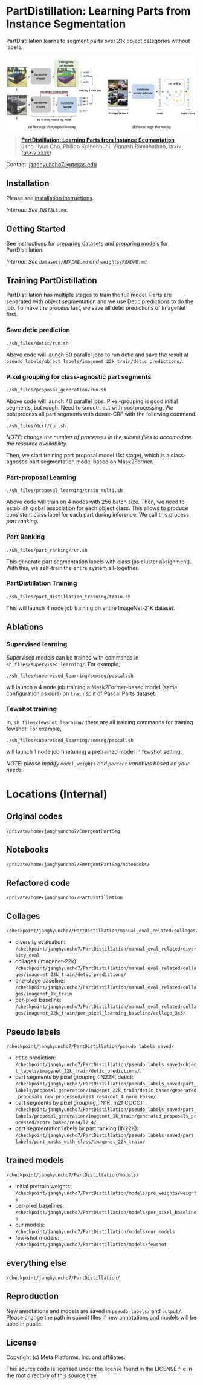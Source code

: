 # PartDistillation: Learning Parts from Instance Segmentation 

PartDistillation learns to segment parts over 21k object categories without labels.

<p align="center"> <img src='teaser.png' align="center" height="200px"> </p>

> [**PartDistillation: Learning Parts from Instance Segmentation**](http://arxiv.org/abs/xxxx),            
> Jang Hyun Cho, Philipp Kr&auml;henb&uuml;hl, Vignash Ramanathan,
> *arxiv ([arXiv xxxx](http://arxiv.org/abs/xxxx))*  

Contact: janghyuncho7@utexas.edu

## Installation 
Please see [installation instructions](). 

*Internal: See `INSTALL.md`.*

## Getting Started

See instructions for [preparing datasets]() and [preparing models]() for PartDistillation.

*Internal: See `datasets/README.md` and `weights/README.md`.*

## Training PartDistillation
PartDistillation has multiple stages to train the full model. 
Parts are separated with object segmentation and we use Detic predictions to do the job. 
To make the process fast, we save all detic predictions of ImageNet first. 

### Save detic prediction

```
./sh_files/detic/run.sh 
``` 
Above code will launch 60 parallel jobs to run detic and save the result at `pseudo_labels/object_labels/imagenet_22k_train/detic_predictions/`.


### Pixel grouping for class-agnostic part segments


```
./sh_files/proposal_generation/run.sh
```

Above code will launch 40 parallel jobs. Pixel-grouping is good initial segments, but rough.
Need to smooth out with postprocessing. We postprocess all part segments with dense-CRF with the following command.
 
```
./sh_files/dcrf/run.sh 
``` 
*NOTE: change the number of processes in the submit files to accomodate the resource availability.*


Then, we start training part proposal model (1st stage), which is a class-agnostic part segmentation model based on Mask2Former. 


### Part-proposal Learning

```
./sh_files/proposal_learning/train_multi.sh 
```

Above code will train on 4 nodes with 256 batch size. Then, we need to establish global association for each object class.
This allows to produce consistent class label for each part during inference. We call this process *part ranking*.

### Part Ranking

```
./sh_files/part_ranking/run.sh
```

This generate part segmentation labels with class (as cluster assignment). With this, we self-train 
the entire system all-together.

### PartDistillation Training

```
./sh_files/part_distillation_training/train.sh 
```

This will launch 4 node job training on entire ImageNet-21K dataset. 


## Ablations

### Supervised learning 

Supervised models can be trained with commands in `sh_files/supervised_learning/`. For example,

```
./sh_files/supervised_learning/semseg/pascal.sh 
```
will launch a 4 node job training a Mask2Former-based model (same configuration as ours) on `train` split of Pascal Parts dataset.

### Fewshot training 

In, `sh_files/fewshot_learning/` there are all training commands for training fewshot. For example,

```
./sh_files/supervised_learning/semseg/pascal.sh 
```
will launch 1 node job finetuning a pretrained model in fewshot setting. 

*NOTE: please modify `model_weights` and `percent` variables based on your needs.*


# Locations (Internal)

## Original codes 

```
/private/home/janghyuncho7/EmergentPartSeg
```

## Notebooks 

```
/private/home/janghyuncho7/EmergentPartSeg/notebooks/
```

## Refactored code 

``` 
/private/home/janghyuncho7/PartDistillation
``` 

## Collages 
``` 
/checkpoint/janghyuncho7/PartDistillation/manual_eval_related/collages/
```
- diversity evaluation: `/checkpoint/janghyuncho7/PartDistillation/manual_eval_related/diversity_eval`
- collages (imagenet-22k): `/checkpoint/janghyuncho7/PartDistillation/manual_eval_related/collages/imagenet_22k_train/detic_predictions/`
- one-stage baseline: `/checkpoint/janghyuncho7/PartDistillation/manual_eval_related/collages/imagenet_1k_train` 
- per-pixel baseline: `/checkpoint/janghyuncho7/PartDistillation/manual_eval_related/collages/imagenet_22k_train/per_pixel_learning_baseline/collage_3x3/`


## Pseudo labels 

```
/checkpoint/janghyuncho7/PartDistillation/pseudo_labels_saved/
``` 
- detic prediction: `/checkpoint/janghyuncho7/PartDistillation/pseudo_labels_saved/object_labels/imagenet_22k_train/detic_predictions/`.
- part segments by pixel grouping (IN22K, detic): `/checkpoint/janghyuncho7/PartDistillation/pseudo_labels_saved/part_labels/proposal_generation/imagenet_22k_train/detic_based/generated_proposals_new_processed/res3_res4/dot_4_norm_False/`
- part segments by pixel grouping (IN1K, m2f COCO): `/checkpoint/janghyuncho7/PartDistillation/pseudo_labels_saved/part_labels/proposal_generation/imagenet_1k_train/generated_proposals_processed/score_based/res4/l2_4/` 
- part segmentation labels by part ranking (IN22K): `/checkpoint/janghyuncho7/PartDistillation/pseudo_labels_saved/part_labels/part_masks_with_class/imagenet_22k_train/`

## trained models 

``` 
/checkpoint/janghyuncho7/PartDistillation/models/
```
- initial pretrain weights: `/checkpoint/janghyuncho7/PartDistillation/models/pre_weights/weights`
- per-pixel baselines: `/checkpoint/janghyuncho7/PartDistillation/models/per_pixel_baselines`
- our models: `/checkpoint/janghyuncho7/PartDistillation/models/our_models`
- few-shot models: `/checkpoint/janghyuncho7/PartDistillation/models/fewshot`

## everything else

```
/checkpoint/janghyuncho7/PartDistillation/
```

## Reproduction

New annotations and models are saved in `pseudo_labels/` and `output/`. Please change the path in submit files if new annotations and models will be used in public.  

## License
Copyright (c) Meta Platforms, Inc. and affiliates.

This source code is licensed under the license found in the
LICENSE file in the root directory of this source tree.
